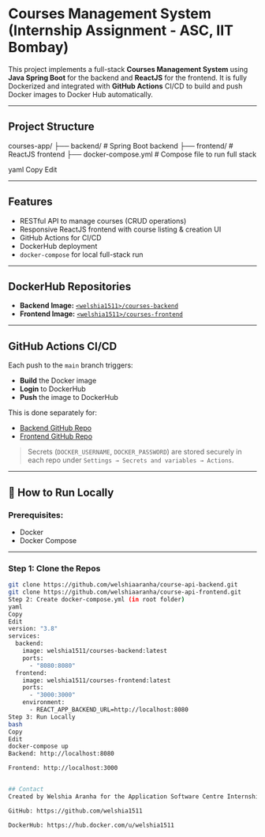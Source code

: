 # Courses Management System (Internship Assignment - ASC, IIT Bombay)

This project implements a full-stack **Courses Management System** using **Java Spring Boot** for the backend and **ReactJS** for the frontend. It is fully Dockerized and integrated with **GitHub Actions** CI/CD to build and push Docker images to Docker Hub automatically.

---

## Project Structure

courses-app/
├── backend/ # Spring Boot backend
├── frontend/ # ReactJS frontend
├── docker-compose.yml # Compose file to run full stack

yaml
Copy
Edit

---

## Features

- RESTful API to manage courses (CRUD operations)
- Responsive ReactJS frontend with course listing & creation UI
- GitHub Actions for CI/CD
- DockerHub deployment
- `docker-compose` for local full-stack run

---

## DockerHub Repositories

- **Backend Image:** [`<welshia1511>/courses-backend`](https://hub.docker.com/repository/docker/welshia1511/course-api-backend/general)
- **Frontend Image:** [`<welshia1511>/courses-frontend`](https://hub.docker.com/r/welshia1511/courses-frontend)


---

##  GitHub Actions CI/CD

Each push to the `main` branch triggers:

- **Build** the Docker image
- **Login** to DockerHub
- **Push** the image to DockerHub

This is done separately for:
- [Backend GitHub Repo](https://github.com/welshiaaranha/course-api-backend.git)
- [Frontend GitHub Repo](https://github.com/welshiaaranha/course-api-frontend)

> Secrets (`DOCKER_USERNAME`, `DOCKER_PASSWORD`) are stored securely in each repo under `Settings → Secrets and variables → Actions`.

---

## 🧪 How to Run Locally

### Prerequisites:
- Docker
- Docker Compose

---

### Step 1: Clone the Repos

```bash
git clone https://github.com/welshiaaranha/course-api-backend.git
git clone https://github.com/welshiaaranha/course-api-frontend.git
Step 2: Create docker-compose.yml (in root folder)
yaml
Copy
Edit
version: "3.8"
services:
  backend:
    image: welshia1511/courses-backend:latest
    ports:
      - "8080:8080"
  frontend:
    image: welshia1511/courses-frontend:latest
    ports:
      - "3000:3000"
    environment:
      - REACT_APP_BACKEND_URL=http://localhost:8080
Step 3: Run Locally
bash
Copy
Edit
docker-compose up
Backend: http://localhost:8080

Frontend: http://localhost:3000


## Contact
Created by Welshia Aranha for the Application Software Centre Internship Assignment, IIT Bombay.

GitHub: https://github.com/welshia1511

DockerHub: https://hub.docker.com/u/welshia1511
